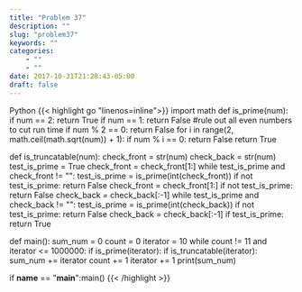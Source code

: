 ```yaml
---
title: "Problem 37"
description: ""
slug: "problem37"
keywords: ""
categories: 
    - ""
    - ""
date: 2017-10-31T21:28:43-05:00
draft: false
---
```

Python
{{< highlight go  "linenos=inline">}}
import math
def is_prime(num):
    if num == 2:
        return True
    if num == 1:
        return False
    #rule out all even numbers to cut run time
    if num % 2 == 0:
        return False
    for i in range(2, math.ceil(math.sqrt(num)) + 1):
        if num % i == 0:
            return False
    return True

def is_truncatable(num):
    check_front = str(num)
    check_back = str(num)
    test_is_prime = True
    check_front = check_front[1:]
    while test_is_prime and check_front != "":
        test_is_prime = is_prime(int(check_front))
        if not test_is_prime:
            return False
        check_front = check_front[1:]
    if not test_is_prime:
        return False
    check_back = check_back[:-1]
    while test_is_prime and check_back != "":
        test_is_prime = is_prime(int(check_back))
        if not test_is_prime:
            return False
        check_back = check_back[:-1]
    if test_is_prime:
        return True

def main():
    sum_num = 0
    count = 0
    iterator = 10
    while count != 11 and iterator <= 1000000:
        if is_prime(iterator):
            if is_truncatable(iterator):
                sum_num += iterator
                count += 1
        iterator += 1
    print(sum_num)



if __name__ == "__main__":main()
{{< /highlight >}}
